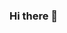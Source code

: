 ### Hi there 👋

<!--
**Sanket7994/Sanket7994** is a ✨ _special_ ✨ repository because its `README.md` (this file) appears on your GitHub profile.

Here are some ideas to get you started:

- 👋 Hi, I’m @Keshav1506
- 🌱 I’m currently learning Data Science and Machine Learning.
- 👀 I’m interested in ARTIFICIAL INTELLIGENCE.
- 💞️ I’m looking to collaborate on AI projects.
- 💬 Ask me about EDA Projects
- 📫 How to reach me: LinkedIn -> www.linkedin.com/in/keshav-sharma-a432781a3/
- ⚡ Fun fact: I love Witcher Saga 
-->




